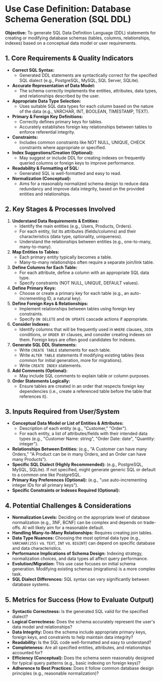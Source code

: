 # Use Case Definition: Database Schema Generation (SQL DDL)

**Objective:** To generate SQL Data Definition Language (DDL) statements for creating or modifying database schemas (tables, columns, relationships, indexes) based on a conceptual data model or user requirements.

## 1. Core Requirements & Quality Indicators

*   **Correct SQL Syntax:**
    *   Generated DDL statements are syntactically correct for the specified SQL dialect (e.g., PostgreSQL, MySQL, SQL Server, SQLite).
*   **Accurate Representation of Data Model:**
    *   The schema correctly implements the entities, attributes, data types, and relationships described by the user.
*   **Appropriate Data Type Selection:**
    *   Uses suitable SQL data types for each column based on the nature of the data (e.g., VARCHAR, INT, BOOLEAN, TIMESTAMP, TEXT).
*   **Primary & Foreign Key Definitions:**
    *   Correctly defines primary keys for tables.
    *   Accurately establishes foreign key relationships between tables to enforce referential integrity.
*   **Constraints:**
    *   Includes common constraints like NOT NULL, UNIQUE, CHECK constraints where appropriate or specified.
*   **Index Suggestions/Creation (Optional):**
    *   May suggest or include DDL for creating indexes on frequently queried columns or foreign keys to improve performance.
*   **Readability & Formatting of SQL:**
    *   Generated SQL is well-formatted and easy to read.
*   **Normalization (Conceptual):**
    *   Aims for a reasonably normalized schema design to reduce data redundancy and improve data integrity, based on the provided entities and relationships.

## 2. Key Stages & Processes Involved

1.  **Understand Data Requirements & Entities:**
    *   Identify the main entities (e.g., Users, Products, Orders).
    *   For each entity, list its attributes (fields/columns) and their characteristics (data type, optionality, uniqueness).
    *   Understand the relationships between entities (e.g., one-to-many, many-to-many).
2.  **Map Entities to Tables:**
    *   Each primary entity typically becomes a table.
    *   Many-to-many relationships often require a separate join/link table.
3.  **Define Columns for Each Table:**
    *   For each attribute, define a column with an appropriate SQL data type.
    *   Specify constraints (NOT NULL, UNIQUE, DEFAULT values).
4.  **Define Primary Keys:**
    *   Choose or create a primary key for each table (e.g., an auto-incrementing ID, a natural key).
5.  **Define Foreign Keys & Relationships:**
    *   Implement relationships between tables using foreign key constraints.
    *   Specify `ON DELETE` and `ON UPDATE` cascade actions if appropriate.
6.  **Consider Indexes:**
    *   Identify columns that will be frequently used in `WHERE` clauses, `JOIN` conditions, or `ORDER BY` clauses, and consider creating indexes on them. Foreign keys are often good candidates for indexes.
7.  **Generate SQL DDL Statements:**
    *   Write `CREATE TABLE` statements for each table.
    *   Write `ALTER TABLE` statements if modifying existing tables (less common for initial generation, more for migrations).
    *   Write `CREATE INDEX` statements.
8.  **Add Comments (Optional):**
    *   May include SQL comments to explain table or column purposes.
9.  **Order Statements Logically:**
    *   Ensure tables are created in an order that respects foreign key dependencies (i.e., create a referenced table before the table that references it).

## 3. Inputs Required from User/System

*   **Conceptual Data Model or List of Entities & Attributes:**
    *   Description of each entity (e.g., "Customer," "Order").
    *   For each entity, a list of attributes/fields with their intended data types (e.g., "Customer Name: string", "Order Date: date", "Quantity: integer").
*   **Relationships Between Entities:** (e.g., "A Customer can have many Orders," "A Product can be in many Orders, and an Order can have many Products").
*   **Specific SQL Dialect (Highly Recommended):** (e.g., PostgreSQL, MySQL, SQLite). If not specified, might generate generic SQL or default to a common one like PostgreSQL.
*   **Primary Key Preferences (Optional):** (e.g., "use auto-incrementing integer IDs for all primary keys").
*   **Specific Constraints or Indexes Required (Optional):**

## 4. Potential Challenges & Considerations

*   **Normalization Levels:** Deciding on the appropriate level of database normalization (e.g., 3NF, BCNF) can be complex and depends on trade-offs. AI will likely aim for a reasonable default.
*   **Handling Many-to-Many Relationships:** Requires creating join tables.
*   **Data Type Nuances:** Choosing the most optimal data type (e.g., `VARCHAR(255)` vs. `TEXT`, `INT` vs. `BIGINT`) can depend on specific database and data characteristics.
*   **Performance Implications of Schema Design:** Indexing strategy, normalization choices, and data types all affect query performance.
*   **Evolution/Migration:** This use case focuses on initial schema generation. Modifying existing schemas (migrations) is a more complex task.
*   **SQL Dialect Differences:** SQL syntax can vary significantly between database systems.

## 5. Metrics for Success (How to Evaluate Output)

*   **Syntactic Correctness:** Is the generated SQL valid for the specified dialect?
*   **Logical Correctness:** Does the schema accurately represent the user's data model and relationships?
*   **Data Integrity:** Does the schema include appropriate primary keys, foreign keys, and constraints to help maintain data integrity?
*   **Readability:** Is the SQL code well-formatted and easy to understand?
*   **Completeness:** Are all specified entities, attributes, and relationships accounted for?
*   **Efficiency (Conceptual):** Does the schema seem reasonably designed for typical query patterns (e.g., basic indexing on foreign keys)?
*   **Adherence to Best Practices:** Does it follow common database design principles (e.g., reasonable normalization)?
